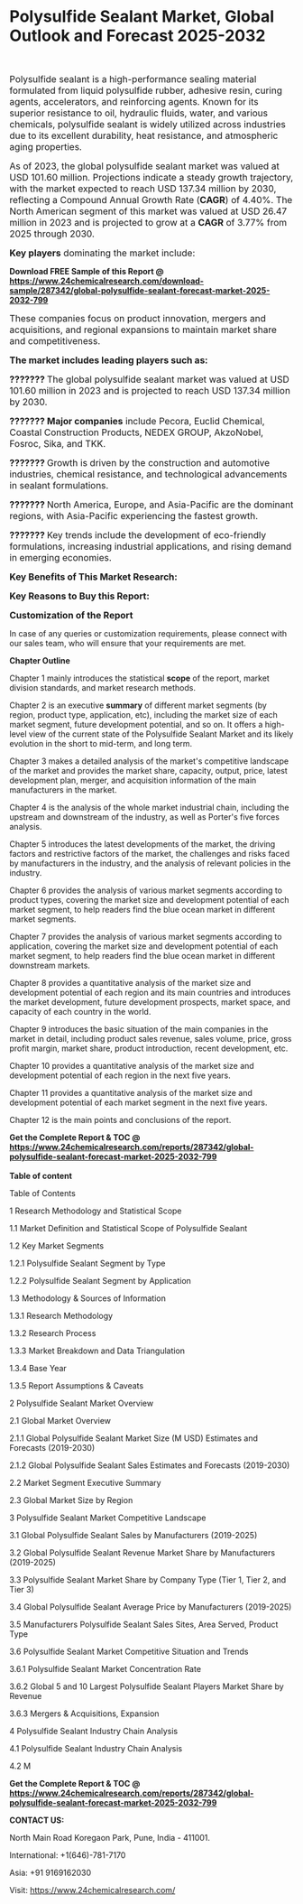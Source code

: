 <h1>Polysulfide Sealant Market, Global Outlook and Forecast 2025-2032</h1><br/><p><span style="font-size:16px">Polysulfide sealant is a high-performance sealing material formulated from liquid polysulfide rubber, adhesive resin, curing agents, accelerators, and reinforcing agents. Known for its superior resistance to oil, hydraulic fluids, water, and various chemicals, polysulfide sealant is widely utilized across industries due to its excellent durability, heat resistance, and atmospheric aging properties.</span></p><p><span style="font-size:16px">As of 2023, the global polysulfide sealant market was valued at USD 101.60 million. Projections indicate a steady growth trajectory, with the market expected to reach USD 137.34 million by 2030, reflecting a Compound Annual Growth Rate (<strong>CAGR</strong>) of 4.40%. The North American segment of this market was valued at USD 26.47 million in 2023 and is projected to grow at a <strong>CAGR</strong> of 3.77% from 2025 through 2030.</span></p><p><span style="font-size:16px"><strong>Key players</strong> dominating the market include:</span></p><div><b>Download FREE Sample of this Report @ <a href="https://www.24chemicalresearch.com/download-sample/287342/global-polysulfide-sealant-forecast-market-2025-2032-799">https://www.24chemicalresearch.com/download-sample/287342/global-polysulfide-sealant-forecast-market-2025-2032-799</a></b></div><p><span style="font-size:16px">These companies focus on product innovation, mergers and acquisitions, and regional expansions to maintain market share and competitiveness.</span></p><p><span style="font-size:16px"><strong>The market includes leading players such as:</strong></span></p><p><span style="font-size:16px"><strong>??????? </strong>The global polysulfide sealant market was valued at USD 101.60 million in 2023 and is projected to reach USD 137.34 million by 2030.</span></p><p><span style="font-size:16px"><strong>??????? </strong><strong>Major companies</strong> include Pecora, Euclid Chemical, Coastal Construction Products, NEDEX GROUP, AkzoNobel, Fosroc, Sika, and TKK.</span></p><p><span style="font-size:16px"><strong>??????? </strong>Growth is driven by the construction and automotive industries, chemical resistance, and technological advancements in sealant formulations.</span></p><p><span style="font-size:16px"><strong>??????? </strong>North America, Europe, and Asia-Pacific are the dominant regions, with Asia-Pacific experiencing the fastest growth.</span></p><p><span style="font-size:16px"><strong>??????? </strong>Key trends include the development of eco-friendly formulations, increasing industrial applications, and rising demand in emerging economies.</span></p><p><span style="font-size:16px"><strong>Key Benefits of This Market Research:</strong></span></p><p><span style="font-size:16px"><strong>Key <strong>Reasons to Buy</strong> this Report:</strong></span></p><p><span style="font-size:16px"><strong>Customization of the Report</strong></span></p><p>In case of any queries or customization requirements, please connect with our sales team, who will ensure that your requirements are met.</p><p><strong>Chapter Outline</strong></p><p>Chapter 1 mainly introduces the statistical <strong>scope</strong> of the report, market division standards, and market research methods.</p><p>Chapter 2 is an executive <strong>summary</strong> of different market segments (by region, product type, application, etc), including the market size of each market segment, future development potential, and so on. It offers a high-level view of the current state of the Polysulfide Sealant Market and its likely evolution in the short to mid-term, and long term.</p><p>Chapter 3 makes a detailed analysis of the market's competitive landscape of the market and provides the market share, capacity, output, price, latest development plan, merger, and acquisition information of the main manufacturers in the market.</p><p>Chapter 4 is the analysis of the whole market industrial chain, including the upstream and downstream of the industry, as well as Porter's five forces analysis.</p><p>Chapter 5 introduces the latest developments of the market, the driving factors and restrictive factors of the market, the challenges and risks faced by manufacturers in the industry, and the analysis of relevant policies in the industry.</p><p>Chapter 6 provides the analysis of various market segments according to product types, covering the market size and development potential of each market segment, to help readers find the blue ocean market in different market segments.</p><p>Chapter 7 provides the analysis of various market segments according to application, covering the market size and development potential of each market segment, to help readers find the blue ocean market in different downstream markets.</p><p>Chapter 8 provides a quantitative analysis of the market size and development potential of each region and its main countries and introduces the market development, future development prospects, market space, and capacity of each country in the world.</p><p>Chapter 9 introduces the basic situation of the main companies in the market in detail, including product sales revenue, sales volume, price, gross profit margin, market share, product introduction, recent development, etc.</p><p>Chapter 10 provides a quantitative analysis of the market size and development potential of each region in the next five years.</p><p>Chapter 11 provides a quantitative analysis of the market size and development potential of each market segment in the next five years.</p><p>Chapter 12 is the main points and conclusions of the report.</p><div><b>Get the Complete Report & TOC @ <a href="https://www.24chemicalresearch.com/reports/287342/global-polysulfide-sealant-forecast-market-2025-2032-799">https://www.24chemicalresearch.com/reports/287342/global-polysulfide-sealant-forecast-market-2025-2032-799</a></b></div><br><b>Table of content</b><p>Table of Contents<br />
 
 1 Research Methodology and Statistical Scope<br />
 
 1.1 Market Definition and Statistical Scope of Polysulfide Sealant<br />
 
 1.2 Key Market Segments<br />
 
 1.2.1 Polysulfide Sealant Segment by Type<br />
 
 1.2.2 Polysulfide Sealant Segment by Application<br />
 
 1.3 Methodology & Sources of Information<br />
 
 1.3.1 Research Methodology<br />
 
 1.3.2 Research Process<br />
 
 1.3.3 Market Breakdown and Data Triangulation<br />
 
 1.3.4 Base Year<br />
 
 1.3.5 Report Assumptions & Caveats<br />
 
 2 Polysulfide Sealant Market Overview<br />
 
 2.1 Global Market Overview<br />
 
 2.1.1 Global Polysulfide Sealant Market Size (M USD) Estimates and Forecasts (2019-2030)<br />
 
 2.1.2 Global Polysulfide Sealant Sales Estimates and Forecasts (2019-2030)<br />
 
 2.2 Market Segment Executive Summary<br />
 
 2.3 Global Market Size by Region<br />
 
 3 Polysulfide Sealant Market Competitive Landscape<br />
 
 3.1 Global Polysulfide Sealant Sales by Manufacturers (2019-2025)<br />
 
 3.2 Global Polysulfide Sealant Revenue Market Share by Manufacturers (2019-2025)<br />
 
 3.3 Polysulfide Sealant Market Share by Company Type (Tier 1, Tier 2, and Tier 3)<br />
 
 3.4 Global Polysulfide Sealant Average Price by Manufacturers (2019-2025)<br />
 
 3.5 Manufacturers Polysulfide Sealant Sales Sites, Area Served, Product Type<br />
 
 3.6 Polysulfide Sealant Market Competitive Situation and Trends<br />
 
 3.6.1 Polysulfide Sealant Market Concentration Rate<br />
 
 3.6.2 Global 5 and 10 Largest Polysulfide Sealant Players Market Share by Revenue<br />
 
 3.6.3 Mergers & Acquisitions, Expansion<br />
 
 4 Polysulfide Sealant Industry Chain Analysis<br />
 
 4.1 Polysulfide Sealant Industry Chain Analysis<br />
 
 4.2 M<br><div><b>Get the Complete Report & TOC @ <a href="https://www.24chemicalresearch.com/reports/287342/global-polysulfide-sealant-forecast-market-2025-2032-799">https://www.24chemicalresearch.com/reports/287342/global-polysulfide-sealant-forecast-market-2025-2032-799</a></b></div></p>
 
 <b>CONTACT US:</b><br>
 
 North Main Road Koregaon Park, Pune, India - 411001.<br/>
 
 International: +1(646)-781-7170<br/>
 
 Asia: +91 9169162030<br/>
 
 Visit: <a href="https://www.24chemicalresearch.com/">https://www.24chemicalresearch.com/</a>
 
 <br>